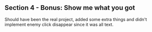 ## Section 4 - Bonus: Show me what you got

Should have been the real project, added some extra things and didn't implement enemy click disappear since it was all text.
